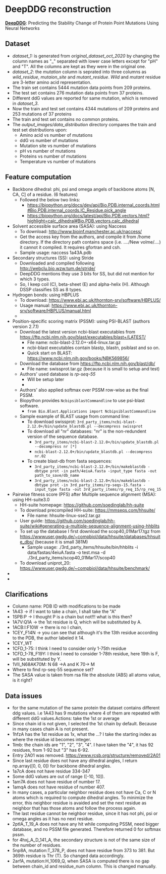 # DeepDDG reconstruction

**[DeepDDG](https://pubs.acs.org/doi/10.1021/acs.jcim.8b00697)**: Predicting the Stability Change of Protein Point Mutations Using Neural Networks

## Dataset

* *dataset_1:* is generated from *original_dataset_oct_2020* by changing the column names as "_" separated with lower case letters except for "pH" and "T". All the columns are kept as they were in the original one.
* *dataset_2*: the *mutation* column is seprated into three columns as *wild_residue*, *mutaion_site* and *mutant_residue*. *Wild* and *mutant* residue are 3-letter amino acid representation.
* The train set contains 5444 mutation data points from 209 proteins.
* The test set contains 276 mutation data points from 37 proteins.
* Different ddG values are reported for same mutation, which is removed in *dataset_3*.
* Now the train and test set contains 4344 mutations of 209 proteins and 253 mutations of 37 proteins
* The train and test set contains no common proteins.
* The *output_images/data_distribution* directory compares the train and test set distributions upon:
  * Amino acid vs number of mutations
  * ddG vs number of mutations
  * Mutation site vs number of mutations
  * pH vs number of mutations
  * Proteins vs number of mutations
  * Temperature vs number of mutations

## Feature computation

* Backbone dihedral: phi, psi and omega angels of backbone atoms [N, CA, C] of a residue. (6 features)
  * Followed the below two links:
    * https://biopython.org/docs/dev/api/Bio.PDB.internal_coords.html#Bio.PDB.internal_coords.IC_Residue.pick_angle
    * https://biopython.org/docs/latest/api/Bio.PDB.vectors.html?highlight=calc_dihedral#Bio.PDB.vectors.calc_dihedral
* Solvent accessible surface area (SASA): using Naccess
  * To download: http://www.bioinf.manchester.ac.uk/naccess/
  * Get the access key from the authors, and compile it from /home directory. If the directory path contains space (i.e. ..../New volme/....) it cannot it compiled. It requires gfortran and csh.
  * Sample usage: naccess 1a43A.pdb
* Secondary structures (SS): using Stride
  * Downloaded and compiled following http://webclu.bio.wzw.tum.de/stride/
  * DeepDDG mentions they use 3 bits for SS, but did not mention for which 3 types.
  * So, I keep coil (C), beta-sheet (E) and alpha-helix (H). Although DSSP classifies SS as 8 types.
* Hydrogen bonds: using HBPLUS
  * To download: https://www.ebi.ac.uk/thornton-srv/software/HBPLUS/
  * Usage manual: https://www.ebi.ac.uk/thornton-srv/software/HBPLUS/manual.html
  *
* Position-specific scoring matrix (PSSM): using PSI-BLAST (authors version 2.7.1)
  * Download the latest version ncbi-blast executables from https://ftp.ncbi.nlm.nih.gov/blast/executables/blast+/LATEST/
    * File name: ncbi-blast-2.12.0+-x64-linux.tar.gz
    * ncbi-blast executables contain blastp, blastn, psiblast and so on.
    * Quick start on BLAST: https://www.ncbi.nlm.nih.gov/books/NBK569856/
  * Download the database from https://ftp.ncbi.nlm.nih.gov/blast/db/
    * File name: swissprot.tar.gz (because it is small to setup and test)
  * Authors' used database is *rp-seq-55*
    * Will be setup later
    *
  * Authors' also applied softmax over PSSM row-wise as the final PSSM.
  * Biopython provides `NcbipsiblastCommandline` to use psi-blast software.
    * `from Bio.Blast.Applications import NcbipsiblastCommandline`
  * Sample example of BLAST usage from command line:
    * To download swissprot: `3rd_party_items/ncbi-blast-2.12.0+/bin/update_blastdb.pl --decompress swissprot`
    * To download all "nr" databases: "nr" is the non-redundent version of the sequence database.
      * `3rd_party_items/ncbi-blast-2.12.0+/bin/update_blastdb.pl --decompress nr [*]`
      * `ncbi-blast-2.12.0+/bin/update_blastdb.pl --decompress nr.02`
    * To create blast-db from fasta sequences:
      * `3rd_party_items/ncbi-blast-2.12.0+/bin/makeblastdb -dbtype prot -in path/4eiuA.fasta -input_type fasta -out path_to_save/db_name`
      * `3rd_party_items/ncbi-blast-2.12.0+/bin/makeblastdb -dbtype prot -in 3rd_party_items/rp-seqs-15.fasta -input_type fasta -out 3rd_party_items/rp_req_15/rp_req_15`
* Pairwise fitness score (PFS) after Multiple sequence alignment (MSA): using HH-suite3.0
  * HH-suite homepage: https://github.com/soedinglab/hh-suite
  * To download precompiled HH-suite: https://mmseqs.com/hhsuite/
    * File name: hhsuite-linux-sse2.tar.gz
  * User guide: https://github.com/soedinglab/hh-suite/wiki#generating-a-multiple-sequence-alignment-using-hhblits
  * To set up the database I first download the scop40_01Mar17.tgz from https://wwwuser.gwdg.de/~compbiol/data/hhsuite/databases/hhsuite_dbs/ (because it is small 381M)
    * Sample usage: ./3rd_party_items/hhsuite/bin/hhblits -i data/fastas/4eiuA.fasta -o test.msa -d ./3rd_party_items/scop40_01Mar17/scop40
  * To download uniprot_20: https://wwwuser.gwdg.de/~compbiol/data/hhsuite/benchmark/
*
*

## Clarifications

* Column name: PDB ID with modifications to be made
* 1A43 -> if I want to take a chain, I shall take the "A"
* 1SPB:P -> I thought P is a chain but not!!! what is this then?
* 1A7V:Q1A -> the 1st residue is Q, which will be substituted by A.
* 1ACB:I:F10W -> there is no I chain,
* 1CEY_F14N -> you can see that although it's the 13th residue according to the PDB, the author labeled it 14.
* 1CEY_WT
* 1CFD_1-75: I think I need to consider only 1-75th residue
* 1CFD_1-78_F19Y: I think I need to consider 1-78th residue, here 19th is F, will be substituted by Y.
* 1VII_N68AK70M: N 68 ->A and K 70-> M
* Where to find rp-seq-55 sequence set?
* The SASA value is taken from rsa file the absolute (ABS) all atoms value, is it right?

## Data issues

* for the same mutation of the same protein the dataset contains different ddg values. i.e 1A43 has 9 mutations where 4 of them are repeated with different ddG values.Actions: take the 1st or average
* Since chain id is not given, I selected the 1st chain by default. Because in many cases chain A is not present.
* 1hfzA has the 1st residue as 1x, what the ...? I take the starting index as where the residue id becomes integer.
* 1lmb: the chain ids are "1", "2", "3", "4". I have taken the "4", it has 92 residues, from 1-92 but "3" has 6-92.
* Entry 2A01 was removed. https://www.rcsb.org/structure/removed/2A01
* Since last residue does not have any dihedral angles, I return np.array([0, 0, 0]) for backbone dihedral angles.
* 1a7cA does not have residue 334-347
* Some ddG values are out of range ([-10, 10]).
* 1am7A does not have residue of number 17.
* 1amqA does not have residue of number 407.
* In many cases, a particular neighbor residue does not have Ca, C or N atoms which is required to compute dihedral angles. To minimize the error, this neighbor residue is avaided and set the next residue as neighbor that has those atoms and follow the process again.
* The last residue cannot be neighbor residue, since it has not phi, psi or omega angles as it has no next residue.
* 2ptlA_T_19_A does not have any hit while computing PSSM, need bigger database, and no PSSM file generated. Therefore returned 0 for softmax pssm.
* for 4hxj_A_D_141_A, the secondary structure is not of the same size of the number of residues.
* 5np8A, mutation:T_378_P, does not have residue from 373 to 381. But 369th residue is Thr (T). So changed data accordingly.
* 2arfA, mutation:H_1069_Q, when SASA is computed there is no gap between chain_id and residue_num column. This is changed manually.
